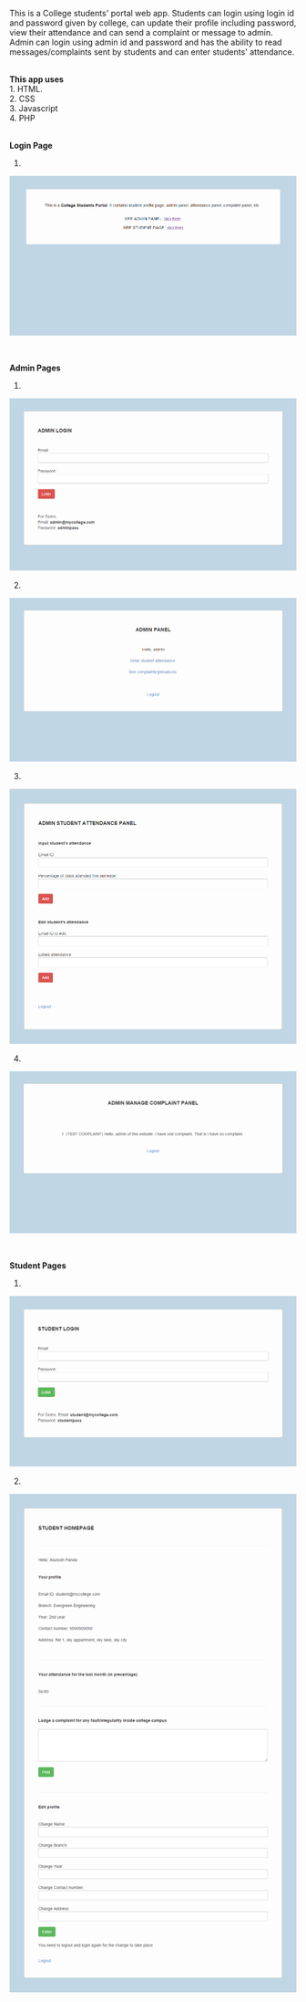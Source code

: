 This is a College students' portal web app.  Students can login using login id and password given by college, can update their profile including password, view their attendance and can send a complaint or message to admin. 
<br>
Admin can login using admin id and password and has the ability to read messages/complaints sent by students and can enter students' attendance.

<br>
<b>This app uses</b>
<br>
1. HTML.
<br>
2. CSS
<br>
3. Javascript
<br>
4. PHP
<br><br>



<b>Login Page</b>

1. <br>
![Screenshot 1](https://github.com/Asutosh11/College-Student-Portal/blob/master/Screenshots/1.PNG "")

<br>

<b>Admin Pages</b>

1. <br>
![Screenshot 2](https://github.com/Asutosh11/College-Student-Portal/blob/master/Screenshots/admin/2.PNG "")

2. <br>
![Screenshot 3](https://github.com/Asutosh11/College-Student-Portal/blob/master/Screenshots/admin/5.PNG "")

3. <br>
![Screenshot 1](https://github.com/Asutosh11/College-Student-Portal/blob/master/Screenshots/admin/6.png "")

4. <br>
![Screenshot 2](https://github.com/Asutosh11/College-Student-Portal/blob/master/Screenshots/admin/7.PNG "")

<br>

<b>Student Pages</b>

1. <br>
![Screenshot 3](https://github.com/Asutosh11/College-Student-Portal/blob/master/Screenshots/student/3.PNG "")

2. <br>
![Screenshot 3](https://github.com/Asutosh11/College-Student-Portal/blob/master/Screenshots/student/4.png "")

